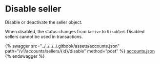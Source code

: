 # Disable seller

Disable or deactivate the seller object.

When disabled, the status changes from `Active` to `Disabled`. Disabled sellers cannot be used in transactions.

{% swagger src="../../../../.gitbook/assets/accounts.json" path="/v1/accounts/sellers/{id}/disable" method="post" %}
[accounts.json](../../../../.gitbook/assets/accounts.json)
{% endswagger %}
